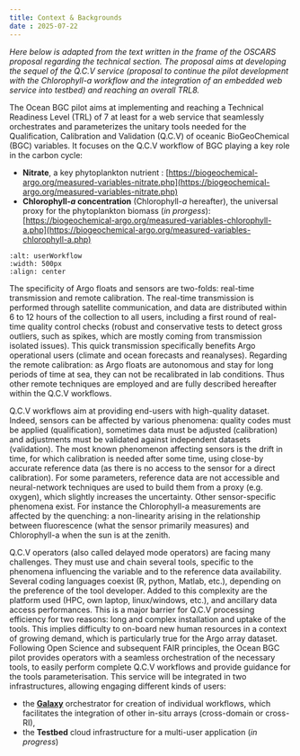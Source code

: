 ```yaml
---
title: Context & Backgrounds
date : 2025-07-22
---
```


*Here below is adapted from the text written in the frame of the OSCARS proposal regarding the technical section. The proposal aims at developing the sequel of the Q.C.V service (proposal to continue the pilot development with the Chlorophyll-a workflow and the integration of an embedded web service into testbed) and reaching an overall TRL8.*

The Ocean BGC pilot aims at implementing and reaching a Technical Readiness Level (TRL) of 7 at least for a web service that seamlessly orchestrates and parameterizes the unitary tools needed for the Qualification, Calibration and Validation (Q.C.V) of oceanic BioGeoChemical (BGC) variables. It focuses on the Q.C.V workflow of BGC playing a key role in the carbon cycle:  
* **Nitrate**, a key phytoplankton nutrient : [https://biogeochemical-argo.org/measured-variables-nitrate.php](https://biogeochemical-argo.org/measured-variables-nitrate.php)
* **Chlorophyll-*a* concentration** (Chlorophyll-*a* hereafter), the universal proxy for the phytoplankton biomass (*in prorgess*): [https://biogeochemical-argo.org/measured-variables-chlorophyll-a.php](https://biogeochemical-argo.org/measured-variables-chlorophyll-a.php)

```{image}  https://github.com/fair-ease/book-ocean-bgc/blob/vracape/embedded-ressources/S111-F1_BGC-QCV-webPlatform_workflow_user-actions.png
:alt: userWorkflow
:width: 500px
:align: center
```

<!-- ```{image}  
:alt: argo_network
:width: 500px
:align: center
```
```{image}  
:alt: glider_network
:width: 500px
:align: center
``` -->

The specificity of Argo floats and sensors are two-folds: real-time transmission and remote calibration. The real-time transmission is performed through satellite communication, and data are distributed within 6 to 12 hours of the collection to all users, including a first round of real-time quality control checks (robust and conservative tests to detect gross outliers, such as spikes, which are mostly coming from transmission isolated issues). This quick transmission specifically benefits Argo operational users (climate and ocean forecasts and reanalyses). Regarding the remote calibration: as Argo floats are autonomous and stay for long periods of time at sea, they can not be recalibrated in lab conditions. Thus other remote techniques are employed and are fully described hereafter within the Q.C.V workflows.

Q.C.V workflows aim at providing end-users with high-quality dataset. Indeed, sensors can be affected by various phenomena: quality codes must be applied (qualification), sometimes data must be adjusted (calibration) and adjustments must be validated against independent datasets (validation). 
The most known phenomenon affecting sensors is the drift in time, for which calibration is needed after some time, using close-by accurate reference data (as there is no access to the sensor for a direct calibration). For some parameters, reference data are not accessible and neural-network techniques are used to build them from a proxy (e.g. oxygen), which slightly increases the uncertainty. Other sensor-specific phenomena exist. For instance the Chlorophyll-a measurements are affected by the quenching: a non-linearity arising in the relationship between fluorescence (what the sensor primarily measures) and Chlorophyll-a when the sun is at the zenith.

Q.C.V operators (also called delayed mode operators) are facing many challenges. They must use and chain several tools, specific to the phenomena influencing the variable and to the reference data availability. Several coding languages coexist (R, python, Matlab, etc.), depending on the preference of the tool developer. Added to this complexity are the platform used (HPC, own laptop, linux/windows, etc.), and ancillary data access performances. This is a major barrier for Q.C.V processing efficiency for two reasons: long and complex installation and uptake of the tools. This implies difficulty to on-board new human resources in a context of growing demand, which is particularly true for the Argo array dataset.
Following Open Science and subsequent FAIR principles, the Ocean BGC pilot provides operators with a seamless orchestration of the necessary tools, to easily perform complete Q.C.V workflows and provide guidance for the tools parameterisation. This service will be integrated in two infrastructures, allowing engaging different kinds of users: 

* the **[Galaxy](https://earth-system.usegalaxy.eu/login/start)** orchestrator for creation of individual workflows, which facilitates the integration of other in-situ arrays (cross-domain or cross-RI), 
* the **Testbed** cloud infrastructure for a multi-user application (*in progress*)

